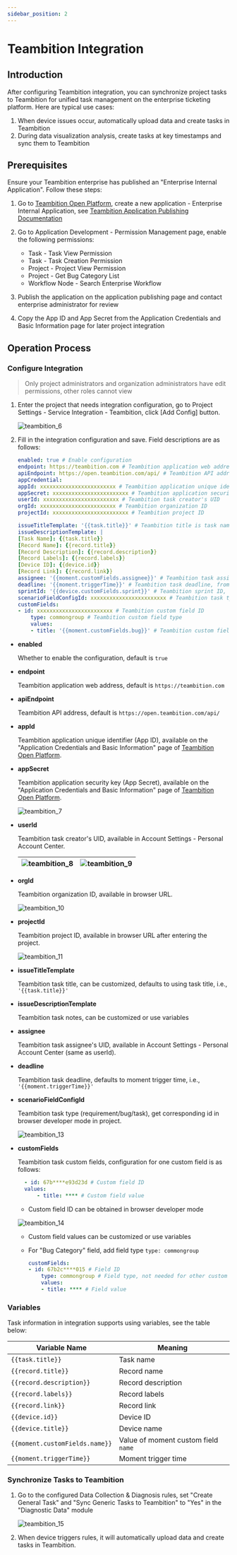 ```yaml
---
sidebar_position: 2
---
```


# Teambition Integration

## Introduction
After configuring Teambition integration, you can synchronize project tasks to Teambition for unified task management on the enterprise ticketing platform. Here are typical use cases:
1. When device issues occur, automatically upload data and create tasks in Teambition
2. During data visualization analysis, create tasks at key timestamps and sync them to Teambition

## Prerequisites
Ensure your Teambition enterprise has published an "Enterprise Internal Application". Follow these steps:

1. Go to [Teambition Open Platform](https://open.teambition.com/app), create a new application - Enterprise Internal Application, see [Teambition Application Publishing Documentation](https://open.teambition.com/docs/documents/5d89d63f8acc9d00143ac733)

2. Go to Application Development - Permission Management page, enable the following permissions:
    - Task - Task View Permission
    - Task - Task Creation Permission
    - Project - Project View Permission
    - Project - Get Bug Category List
    - Workflow Node - Search Enterprise Workflow

3. Publish the application on the application publishing page and contact enterprise administrator for review

4. Copy the App ID and App Secret from the Application Credentials and Basic Information page for later project integration

## Operation Process
### Configure Integration
> Only project administrators and organization administrators have edit permissions, other roles cannot view

1. Enter the project that needs integration configuration, go to Project Settings - Service Integration - Teambition, click [Add Config] button.

     ![teambition_6](./img/teambition_6.png)

2. Fill in the integration configuration and save. Field descriptions are as follows:

    ```yaml
    enabled: true # Enable configuration
    endpoint: https://teambition.com # Teambition application web address
    apiEndpoint: https://open.teambition.com/api/ # Teambition API address
    appCredential:
    appId: xxxxxxxxxxxxxxxxxxxxxxxx # Teambition application unique identifier (App ID)
    appSecret: xxxxxxxxxxxxxxxxxxxxxxxx # Teambition application security key (App Secret)
    userId: xxxxxxxxxxxxxxxxxxxxxxxx # Teambition task creator's UID
    orgId: xxxxxxxxxxxxxxxxxxxxxxxx # Teambition organization ID
    projectId: xxxxxxxxxxxxxxxxxxxxxxxx # Teambition project ID

    issueTitleTemplate: '{{task.title}}' # Teambition title is task name
    issueDescriptionTemplate: |
    [Task Name]: {{task.title}}
    [Record Name]: {{record.title}}
    [Record Description]: {{record.description}}
    [Record Labels]: {{record.labels}}
    [Device ID]: {{device.id}}
    [Record Link]: {{record.link}}
    assignee: '{{moment.customFields.assignee}}' # Teambition task assignee's UID, from moment custom field 'assignee'
    deadline: '{{moment.triggerTime}}' # Teambition task deadline, from moment trigger time
    sprintId: '{{device.customFields.sprint}}' # Teambition sprint ID, from device custom field 'sprint'
    scenarioFieldConfigId: xxxxxxxxxxxxxxxxxxxxxxxx # Teambition task type (requirement/bug/task) ID
    customFields:
    - id: xxxxxxxxxxxxxxxxxxxxxxxx # Teambition custom field ID
        type: commongroup # Teambition custom field type
        values:
        - title: '{{moment.customFields.bug}}' # Teambition custom field value, from moment custom field 'bug'
    ```

- **enabled**
  
  Whether to enable the configuration, default is `true`

- **endpoint**

  Teambition application web address, default is `https://teambition.com`

- **apiEndpoint**

  Teambition API address, default is `https://open.teambition.com/api/`

- **appId**

  Teambition application unique identifier (App ID), available on the "Application Credentials and Basic Information" page of [Teambition Open Platform](https://open.teambition.com/app).

- **appSecret**

  Teambition application security key (App Secret), available on the "Application Credentials and Basic Information" page of [Teambition Open Platform](https://open.teambition.com/app).
  
  ![teambition_7](./img/teambition_7.png)

- **userId**

  Teambition task creator's UID, available in Account Settings - Personal Account Center.

  | ![teambition_8](./img/teambition_8.png) | ![teambition_9](./img/teambition_9.png) |
  |:---:|:---:|

- **orgId**

  Teambition organization ID, available in browser URL.

  ![teambition_10](./img/teambition_10.png)

- **projectId**

  Teambition project ID, available in browser URL after entering the project.

  ![teambition_11](./img/teambition_11.png)

- **issueTitleTemplate**

  Teambition task title, can be customized, defaults to using task title, i.e., `'{{task.title}}'`

- **issueDescriptionTemplate**

  Teambition task notes, can be customized or use variables

- **assignee**

  Teambition task assignee's UID, available in Account Settings - Personal Account Center (same as userId).

- **deadline**

  Teambition task deadline, defaults to moment trigger time, i.e., `'{{moment.triggerTime}}'`

- **scenarioFieldConfigId**

  Teambition task type (requirement/bug/task), get corresponding id in browser developer mode in project.
  
  ![teambition_13](./img/teambition_13.png)

- **customFields**

  Teambition task custom fields, configuration for one custom field is as follows:

  ```yaml
    - id: 67b****e93d23d # Custom field ID
    values:
        - title: **** # Custom field value
  ```

    - Custom field ID can be obtained in browser developer mode
    
    ![teambition_14](./img/teambition_14.png)

  - Custom field values can be customized or use variables

  - For "Bug Category" field, add field type `type: commongroup`

    ```yaml
    customFields:
    - id: 67b2c****015 # Field ID
        type: commongroup # Field type, not needed for other custom fields
        values:
        - title: **** # Field value
    ```

### Variables
Task information in integration supports using variables, see the table below:

| Variable Name | Meaning |
|--------|------|
| `{{task.title}}` | Task name |
| `{{record.title}}` | Record name |
| `{{record.description}}` | Record description |
| `{{record.labels}}` | Record labels |
| `{{record.link}}` | Record link |
| `{{device.id}}` | Device ID |
| `{{device.title}}` | Device name |
| `{{moment.customFields.name}}` | Value of moment custom field `name` |
| `{{moment.triggerTime}}` | Moment trigger time |

### Synchronize Tasks to Teambition
1. Go to the configured Data Collection & Diagnosis rules, set "Create General Task" and "Sync Generic Tasks to Teambition" to "Yes" in the "Diagnostic Data" module

    ![teambition_15](./img/teambition_15.png)

2. When device triggers rules, it will automatically upload data and create tasks in Teambition.